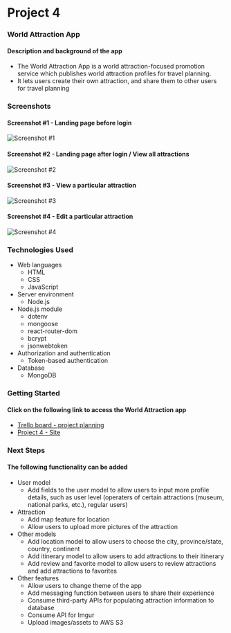 # Project 4

### World Attraction App
#### Description and background of the app
* The World Attraction App is a world attraction-focused promotion service which publishes world attraction profiles for travel planning.
* It lets users create their own attraction, and share them to other users for travel planning

### Screenshots
#### Screenshot #1 - Landing page before login
![Screenshot #1](https://i.imgur.com/4OD5aNj.png)

#### Screenshot #2 - Landing page after login / View all attractions
![Screenshot #2](https://i.imgur.com/GcyLw3t.png)

#### Screenshot #3 - View a particular attraction
![Screenshot #3](https://i.imgur.com/zP9zBDs.png)

#### Screenshot #4 - Edit a particular attraction
![Screenshot #4](https://i.imgur.com/gO4l49m.png)

### Technologies Used
* Web languages
    * HTML
    * CSS
    * JavaScript
* Server environment
    * Node.js
* Node.js module
    * dotenv
    * mongoose
    * react-router-dom
    * bcrypt
    * jsonwebtoken
* Authorization and authentication
    * Token-based authentication
* Database
    * MongoDB

### Getting Started
#### Click on the following link to access the World Attraction app
* [Trello board - project planning](https://trello.com/b/KuWZWOF9/sei56-project-4-planning)
* [Project 4 - Site](https://project-4-attractions.herokuapp.com/)

### Next Steps
#### The following functionality can be added 
* User model
    * Add fields to the user model to allow users to input more profile details, such as user level (operaters of certain attractions (museum, national parks, etc.), regular users)
* Attraction
    * Add map feature for location
    * Allow users to upload more pictures of the attraction
* Other models
    * Add location model to allow users to choose the city, province/state, country, continent
    * Add itinerary model to allow users to add attractions to their itinerary
    * Add review and favorite model to allow users to review attractions and add attractions to favorites
* Other features
    * Allow users to change theme of the app
    * Add messaging function between users to share their experience
    * Consume third-party APIs for populating attraction information to database
    * Consume API for Imgur
    * Upload images/assets to AWS S3
